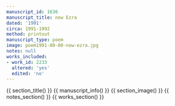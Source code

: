 ```yaml
---
manuscript_id: 1636
manuscript_title: now Ezra
dated: '1991'
circa: 1991-1992
method: printout
manuscript_type: poem
image: poem1991-00-00-now-ezra.jpg
notes: null
works_included:
- work_id: 2233
  altered: 'yes'
  edited: 'no'
---
```


{{ section_title() }}
{{ manuscript_info() }}
{{ section_image() }}
{{ notes_section() }}
{{ works_section() }}
